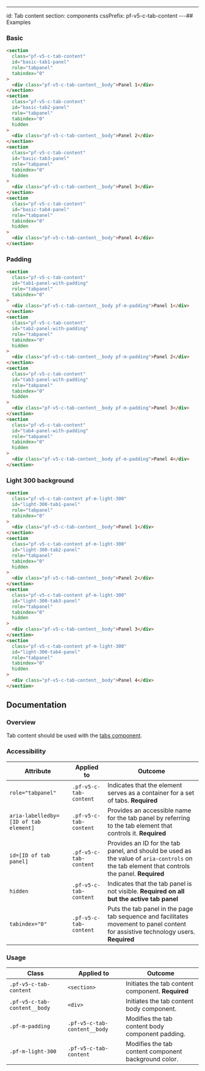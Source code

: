 ---
id: Tab content
section: components
cssPrefix: pf-v5-c-tab-content
---## Examples

### Basic

```html
<section
  class="pf-v5-c-tab-content"
  id="basic-tab1-panel"
  role="tabpanel"
  tabindex="0"
>
  <div class="pf-v5-c-tab-content__body">Panel 1</div>
</section>
<section
  class="pf-v5-c-tab-content"
  id="basic-tab2-panel"
  role="tabpanel"
  tabindex="0"
  hidden
>
  <div class="pf-v5-c-tab-content__body">Panel 2</div>
</section>
<section
  class="pf-v5-c-tab-content"
  id="basic-tab3-panel"
  role="tabpanel"
  tabindex="0"
  hidden
>
  <div class="pf-v5-c-tab-content__body">Panel 3</div>
</section>
<section
  class="pf-v5-c-tab-content"
  id="basic-tab4-panel"
  role="tabpanel"
  tabindex="0"
  hidden
>
  <div class="pf-v5-c-tab-content__body">Panel 4</div>
</section>

```

### Padding

```html
<section
  class="pf-v5-c-tab-content"
  id="tab1-panel-with-padding"
  role="tabpanel"
  tabindex="0"
>
  <div class="pf-v5-c-tab-content__body pf-m-padding">Panel 1</div>
</section>
<section
  class="pf-v5-c-tab-content"
  id="tab2-panel-with-padding"
  role="tabpanel"
  tabindex="0"
  hidden
>
  <div class="pf-v5-c-tab-content__body pf-m-padding">Panel 2</div>
</section>
<section
  class="pf-v5-c-tab-content"
  id="tab3-panel-with-padding"
  role="tabpanel"
  tabindex="0"
  hidden
>
  <div class="pf-v5-c-tab-content__body pf-m-padding">Panel 3</div>
</section>
<section
  class="pf-v5-c-tab-content"
  id="tab4-panel-with-padding"
  role="tabpanel"
  tabindex="0"
  hidden
>
  <div class="pf-v5-c-tab-content__body pf-m-padding">Panel 4</div>
</section>

```

### Light 300 background

```html
<section
  class="pf-v5-c-tab-content pf-m-light-300"
  id="light-300-tab1-panel"
  role="tabpanel"
  tabindex="0"
>
  <div class="pf-v5-c-tab-content__body">Panel 1</div>
</section>
<section
  class="pf-v5-c-tab-content pf-m-light-300"
  id="light-300-tab2-panel"
  role="tabpanel"
  tabindex="0"
  hidden
>
  <div class="pf-v5-c-tab-content__body">Panel 2</div>
</section>
<section
  class="pf-v5-c-tab-content pf-m-light-300"
  id="light-300-tab3-panel"
  role="tabpanel"
  tabindex="0"
  hidden
>
  <div class="pf-v5-c-tab-content__body">Panel 3</div>
</section>
<section
  class="pf-v5-c-tab-content pf-m-light-300"
  id="light-300-tab4-panel"
  role="tabpanel"
  tabindex="0"
  hidden
>
  <div class="pf-v5-c-tab-content__body">Panel 4</div>
</section>

```

## Documentation

### Overview

Tab content should be used with the [tabs component](/components/tabs).

### Accessibility

| Attribute | Applied to | Outcome |
| -- | -- | -- |
| `role="tabpanel"` | `.pf-v5-c-tab-content` | Indicates that the element serves as a container for a set of tabs. **Required** |
| `aria-labelledby=[ID of tab element]` | `.pf-v5-c-tab-content` | Provides an accessible name for the tab panel by referring to the tab element that controls it. **Required**
| `id=[ID of tab panel]` | `.pf-v5-c-tab-content` | Provides an ID for the tab panel, and should be used as the value of `aria-controls` on the tab element that controls the panel.  **Required**
| `hidden` | `.pf-v5-c-tab-content` | Indicates that the tab panel is not visible. **Required on all but the active tab panel**
| `tabindex="0"` | `.pf-v5-c-tab-content` | Puts the tab panel in the page tab sequence and facilitates movement to panel content for assistive technology users. **Required**

### Usage

| Class | Applied to | Outcome |
| -- | -- | -- |
| `.pf-v5-c-tab-content` | `<section>` |  Initiates the tab content component. **Required** |
| `.pf-v5-c-tab-content__body` | `<div>` |  Initiates the tab content body component. |
| `.pf-m-padding` | `.pf-v5-c-tab-content__body` | Modifies the tab content body component padding. |
| `.pf-m-light-300` | `.pf-v5-c-tab-content` |  Modifies the tab content component background color. |
